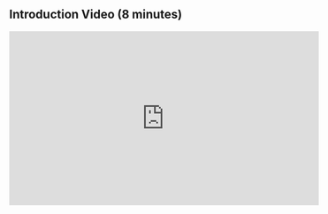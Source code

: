 <!-- ## Introduction

## Our motivation behind this project -->

## Introduction Video (8 minutes)
<iframe width="560" height="315" src="https://www.youtube.com/embed/OTCPnB73upE" frameborder="0" allow="accelerometer; autoplay; clipboard-write; encrypted-media; gyroscope; picture-in-picture" allowfullscreen></iframe>